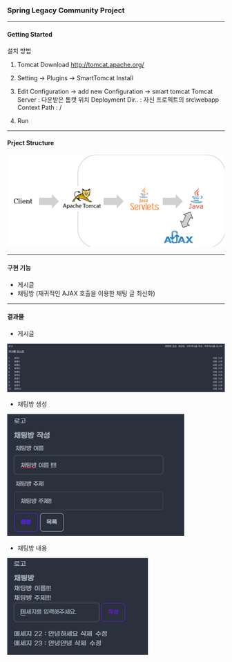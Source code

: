 ### Spring Legacy Community Project 

---
#### Getting Started

설치 방법

1. Tomcat Download
   http://tomcat.apache.org/

2. Setting -> Plugins -> SmartTomcat Install

3. Edit Configuration -> add new Configuration -> smart tomcat
   Tomcat Server : 다운받은 톰캣 위치
   Deployment Dir.. : 자신 프로젝트의 src\webapp
   Context Path : /
4. Run 

---
#### Prject Structure
![img.png](img.png)

---
#### 구현 기능
- 게시글 
- 채팅방 (재귀적인 AJAX 호출을 이용한 채팅 글 최신화)
---
#### 결과물
- 게시글

![img_1.png](img_1.png)

- 채팅방 생성

![img_2.png](img_2.png)

- 채팅방 내용

![img_3.png](img_3.png)
